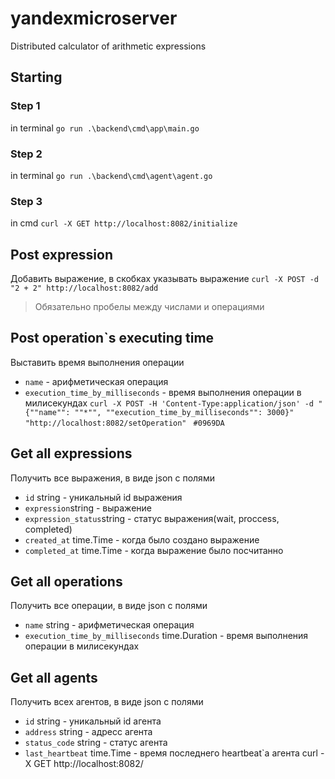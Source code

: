 # yandexmicroserver
 Distributed calculator of arithmetic expressions

 ## Starting
  ### Step 1 
   in terminal 
   `go run .\backend\cmd\app\main.go` 
  ### Step 2
  in terminal
   `go run .\backend\cmd\agent\agent.go` 
  ### Step 3
   in cmd
   `curl -X GET http://localhost:8082/initialize`
 ## Post expression
 Добавить выражение, в скобках указывать выражение
 `curl -X POST -d "2 + 2" http://localhost:8082/add`
 > Обязательно пробелы между числами и операциями  
 ## Post operation`s executing time
 Выставить время выполнения операции
 - `name` - арифметическая операция
 - `execution_time_by_milliseconds` - время выполнения операции в милисекундах
 `curl -X POST -H 'Content-Type:application/json' -d "{""name"": ""*"", ""execution_time_by_milliseconds"": 3000}" "http://localhost:8082/setOperation" ` `#0969DA`
 ## Get all expressions
 Получить все выражения, в виде json с полями 
 - `id` string - уникальный id выражения
 - `expression`string - выражение
 - `expression_status`string - статус выражения(wait, proccess, completed)
 - `created_at` time.Time - когда было создано выражение
 - `completed_at` time.Time - когда выражение было посчитанно
 ## Get all operations
 Получить все операции, в виде json c полями
 - `name` string - арифметическая операция
 - `execution_time_by_milliseconds` time.Duration - время выполнения операции в милисекундах
 ## Get all agents
 Получить всех агентов, в виде json c полями
 - `id` string - уникальный id агента
 - `address` string - адресс агента
 - `status_code` string - статус агента
 - `last_heartbeat` time.Time - время последнего heartbeat`a агента
curl -X GET http://localhost:8082/